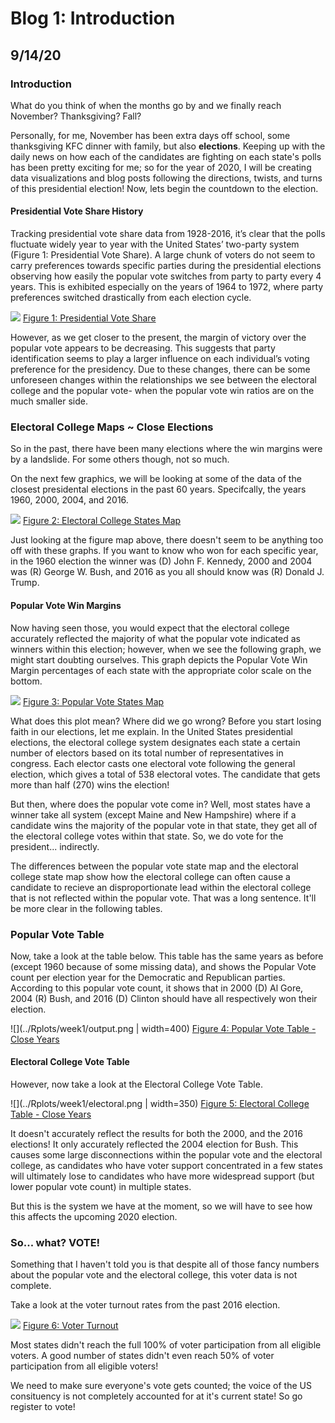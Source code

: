 # Blog 1: Introduction
## 9/14/20

### Introduction

What do you think of when the months go by and we finally reach November? Thanksgiving? Fall?

Personally, for me, November has been extra days off school, some thanksgiving KFC dinner with family, but also **elections**. Keeping up with the daily news on how each of the candidates are fighting on each state's polls has been pretty exciting for me; so for the year of 2020, I will be creating data visualizations and blog posts following the directions, twists, and turns of this presidential election!
Now, lets begin the countdown to the election.

#### Presidential Vote Share History

Tracking presidential vote share data from 1928-2016, it’s clear that the polls fluctuate widely year to year with the United States’ two-party system (Figure 1: Presidential Vote Share). A large chunk of voters do not seem to carry preferences towards specific parties during the presidential elections observing how easily the popular vote switches from party to party every 4 years. This is exhibited especially on the years of 1964 to 1972, where party preferences switched drastically from each election cycle.   

![](../Rplots/week1/PV_national_historical.png)
[Figure 1: Presidential Vote Share](../Rplots/week1/PV_national_historical.png)

However, as we get closer to the present, the margin of victory over the popular vote appears to be decreasing. This suggests that party identification seems to play a larger influence on each individual’s voting preference for the presidency. Due to these changes, there can be some unforeseen changes within the relationships we see between the electoral college and the popular vote- when the popular vote win ratios are on the much smaller side.

### Electoral College Maps ~ Close Elections

So in the past, there have been many elections where the win margins were by a landslide. For some others though, not so much. 

On the next few graphics, we will be looking at some of the data of the closest presidental elections in the past 60 years. Specifcally, the years 1960, 2000, 2004, and 2016. 

![](../Rplots/week1/EC_states_historical.png)
[Figure 2: Electoral College States Map](../Rplots/week1/EC_states_historical.png)

Just looking at the figure map above, there doesn't seem to be anything too off with these graphs. If you want to know who won for each specific year, in the 1960 election the winner was (D) John F. Kennedy, 2000 and 2004 was (R) George W. Bush, and 2016 as you all should know was (R) Donald J. Trump.

#### Popular Vote Win Margins

Now having seen those, you would expect that the electoral college accurately reflected the majority of what the popular vote indicated as winners within this election; however, when we see the following graph, we might start doubting ourselves. This graph depicts the Popular Vote Win Margin percentages of each state with the appropriate color scale on the bottom.

![](../Rplots/week1/PV_states_historical.png)
[Figure 3: Popular Vote States Map](../Rplots/week1/PV_states_historical.png)

What does this plot mean? Where did we go wrong? Before you start losing faith in our elections, let me explain. In the United States presidential elections, the electoral college system designates each state a certain number of electors based on its total number of representatives in congress. Each elector casts one electoral vote following the general election, which gives a total of 538 electoral votes. The candidate that gets more than half (270) wins the election!

But then, where does the popular vote come in? Well, most states have a winner take all system (except Maine and New Hampshire) where if a candidate wins the majority of the popular vote in that state, they get all of the electoral college votes within that state. So, we do vote for the president... indirectly.

The differences between the popular vote state map and the electoral college state map show how the electoral college can often cause a candidate to recieve an disproportionate lead within the electoral college that is not reflected within the popular vote. That was a long sentence. It'll be more clear in the following tables.

### Popular Vote Table

Now, take a look at the table below. This table has the same years as before (except 1960 because of some missing data), and shows the Popular Vote count per election year for the Democratic and Republican parties. According to this popular vote count, it shows that in 2000 (D) Al Gore, 2004 (R) Bush, and 2016 (D) Clinton should have all respectively won their election.

![](../Rplots/week1/output.png | width=400) 
[Figure 4: Popular Vote Table - Close Years](../Rplots/week1/output.png)
 
#### Electoral College Vote Table

However, now take a look at the Electoral College Vote Table.

![](../Rplots/week1/electoral.png | width=350) 
[Figure 5: Electoral College Table - Close Years](../Rplots/week1/electoral.png)

It doesn't accurately reflect the results for both the 2000, and the 2016 elections! It only accurately reflected the 2004 election for Bush. This causes some large disconnections within the popular vote and the electoral college, as candidates who have voter support concentrated in a few states will ultimately lose to candidates who have more widespread support (but lower popular vote count) in multiple states.

But this is the system we have at the moment, so we will have to see how this affects the upcoming 2020 election.

### So... what? VOTE!

Something that I haven't told you is that despite all of those fancy numbers about the popular vote and the electoral college, this voter data is not complete.

Take a look at the voter turnout rates from the past 2016 election.

![](../Rplots/week1/VoterTurnout_states_2016.png)
[Figure 6: Voter Turnout](../Rplots/week1/VoterTurnout_states_2016.png)

Most states didn't reach the full 100% of voter participation from all eligible voters. A good number of states didn't even reach 50% of voter participation from all eligible voters!

We need to make sure everyone's vote gets counted; the voice of the US consituency is not completely accounted for at it's current state! So go register to vote!

